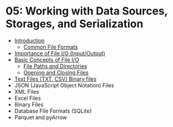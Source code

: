 # 05: Working with Data Sources, Storages, and Serialization

- [Introduction](https://github.com/behnamyazdan/PythonForDataEngineeringCourse/blob/main/05-WorkingWithDataSourcesAndSerialization/01-IntroductionToIO.md) 
  - [Common File Formats](https://github.com/behnamyazdan/PythonForDataEngineeringCourse/blob/main/05-WorkingWithDataSourcesAndSerialization/01-IntroductionToIO.md#common-file-formats-and-their-uses)
- [Importance of File I/O (Input/Output)](https://github.com/behnamyazdan/PythonForDataEngineeringCourse/blob/main/05-WorkingWithDataSourcesAndSerialization/02-ImportanceOfFileInputAndOutput.md)
- [Basic Concepts of File I/O](https://github.com/behnamyazdan/PythonForDataEngineeringCourse/blob/main/05-WorkingWithDataSourcesAndSerialization/03-BasicConceptsOfFileIO.md)
  - [File Paths and Directories](https://github.com/behnamyazdan/PythonForDataEngineeringCourse/blob/main/05-WorkingWithDataSourcesAndSerialization/04-FilePathsAndDirectories.md)
  - [Opening and Closing Files](https://github.com/behnamyazdan/PythonForDataEngineeringCourse/blob/main/05-WorkingWithDataSourcesAndSerialization/05-OpeningAndClosingFiles.md)
- [Text Files (TXT, CSV) Binary files](https://github.com/behnamyazdan/PythonForDataEngineeringCourse/blob/main/05-WorkingWithDataSourcesAndSerialization/06-TextFiles.md)
- JSON (JavaScript Object Notation) Files
- XML Files
- Excel Files
- Binary Files
- Database File Formats (SQLite)
- Parquet and pyArrow